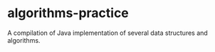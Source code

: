 # algorithms-practice
A compilation of Java implementation of several data structures and algorithms.

